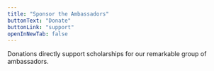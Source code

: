 ```yaml
---
title: "Sponsor the Ambassadors"
buttonText: "Donate"
buttonLink: "support"
openInNewTab: false
---
```


Donations directly support scholarships for our remarkable group of ambassadors.
